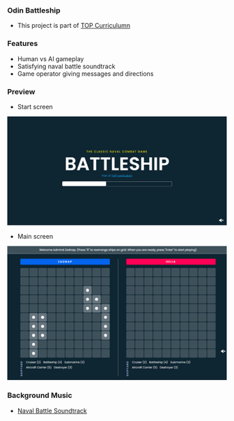 ### Odin Battleship

- This project is part of [TOP Curriculumn](https://www.theodinproject.com/lessons/node-path-javascript-battleship)

### Features

- Human vs AI gameplay
- Satisfying naval battle soundtrack
- Game operator giving messages and directions

### Preview

- Start screen

![start screen](./src/assets/preview/start-screen.png)

- Main screen

![main screen](./src/assets/preview/main-screen.png)

### Background Music

- [Naval Battle Soundtrack](https://youtu.be/OtdkgBPLA9g?si=_kfFopTgqNlduPgs)
